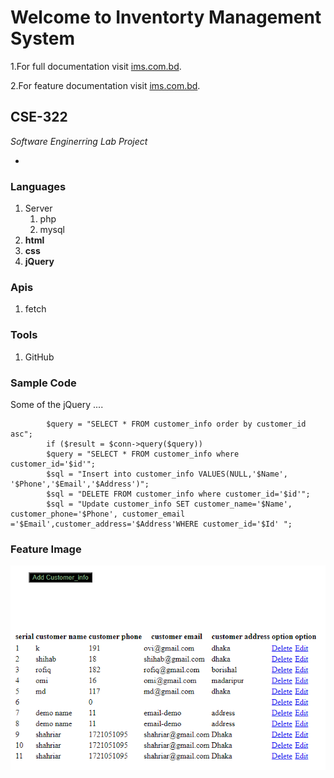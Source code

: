 # Welcome to Inventorty Management System

1.For full documentation visit [ims.com.bd](http://localhost/inventory/).

2.For feature documentation visit [ims.com.bd](http://localhost/ovi/).

## CSE-322

*Software Enginerring Lab Project* 

*

### Languages
1. Server
    1. php
    1. mysql
1. **html**
1. **css**
1. **jQuery**

### Apis
1. fetch

### Tools
1. GitHub

### Sample Code

Some of the jQuery ....


   
            $query = "SELECT * FROM customer_info order by customer_id asc";
            if ($result = $conn->query($query))
            $query = "SELECT * FROM customer_info where  customer_id='$id'";
            $sql = "Insert into customer_info VALUES(NULL,'$Name', '$Phone','$Email','$Address')";
            $sql = "DELETE FROM customer_info where customer_id='$id'";
            $sql = "Update customer_info SET customer_name='$Name',  customer_phone='$Phone', customer_email ='$Email',customer_address='$Address'WHERE customer_id='$Id' ";


### Feature Image

![Markdown Syntax](img/img.PNG)